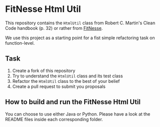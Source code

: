 # FitNesse Html Util

This repository contains the `HtmlUtil` class from Robert C. Martin's Clean Code handbook (p. 32) or rather
from [FitNesse](https://github.com/unclebob/fitnesse/).

We use this project as a starting point for a fist simple refactoring task on function-level.

## Task

1. Create a fork of this repository
2. Try to understand the `HtmlUtil` class and its test class
3. Refactor the `HtmlUtil` class to the best of your belief
4. Create a pull request to submit you proposals

## How to build and run the FitNesse Html Util
You can choose to use either Java or Python. 
Please have a look at the README files inside each corresponding folder.
